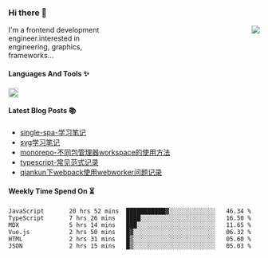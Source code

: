 <!--
**zhaohuanyuu/zhaohuanyuu** is a ✨ _special_ ✨ repository because its `README.md` (this file) appears on your GitHub profile.
-->

### Hi there 👋

<picture>
  <source media="(prefers-color-scheme: dark)" srcset="https://github-readme-stats.vercel.app/api?username=zhaohuanyuu&count_private=true&show_icons=true&theme=city_lights&hide_title=true">
  <img align="right" src="https://github-readme-stats.vercel.app/api?username=zhaohuanyuu&count_private=true&show_icons=true&hide_title=true">
</picture>

<p align="left" style="width:40%">I'm a frontend development engineer.interested in engineering, graphics, frameworks...</p>

#### Languages And Tools ✨

<img align="left" height="20" src="https://skillicons.dev/icons?i=js,ts,nodejs,rust,react,vue,svelte,gatsby,graphql,nestjs" />

</br>

#### Latest Blog Posts 📚
<!-- BLOG-POST-LIST:START -->
- [single-spa-学习笔记](https://auu.zone/post/single-spa-note)
- [svg学习笔记](https://auu.zone/post/svg-note)
- [monorepo-不同包管理器workspace的使用方法](https://auu.zone/post/workspace)
- [typescript-常见范式记录](https://auu.zone/post/ts-pattern)
- [qiankun下webpack使用webworker问题记录](https://auu.zone/post/wp-worker)
<!-- BLOG-POST-LIST:END -->

#### Weekly Time Spend On ⏳
<!--START_SECTION:waka-->

```text
JavaScript       20 hrs 52 mins  ███████████▓░░░░░░░░░░░░░   46.34 %
TypeScript       7 hrs 26 mins   ████░░░░░░░░░░░░░░░░░░░░░   16.50 %
MDX              5 hrs 14 mins   ███░░░░░░░░░░░░░░░░░░░░░░   11.65 %
Vue.js           2 hrs 50 mins   █▓░░░░░░░░░░░░░░░░░░░░░░░   06.32 %
HTML             2 hrs 31 mins   █▒░░░░░░░░░░░░░░░░░░░░░░░   05.60 %
JSON             2 hrs 15 mins   █▒░░░░░░░░░░░░░░░░░░░░░░░   05.03 %
```

<!--END_SECTION:waka-->
